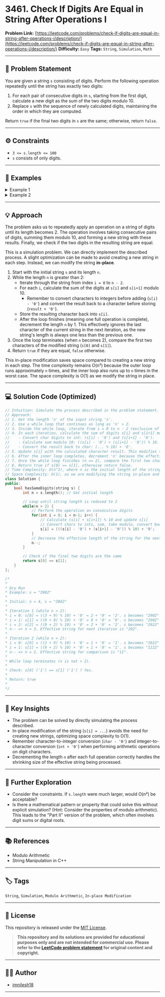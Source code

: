 # 3461. Check If Digits Are Equal in String After Operations I

**Problem Link:** [https://leetcode.com/problems/check-if-digits-are-equal-in-string-after-operations-i/description/](https://leetcode.com/problems/check-if-digits-are-equal-in-string-after-operations-i/description/)
**Difficulty:** `Easy`
**Tags:** `String`, `Simulation`, `Math`

---

## 📝 Problem Statement

You are given a string `s` consisting of digits. Perform the following operation repeatedly until the string has exactly two digits:

1.  For each pair of consecutive digits in `s`, starting from the first digit, calculate a new digit as the sum of the two digits modulo 10.
2.  Replace `s` with the sequence of newly calculated digits, maintaining the order in which they are computed.

Return `true` if the final two digits in `s` are the same; otherwise, return `false`.

---

## ⚙️ Constraints

* `3 <= s.length <= 100`
* `s` consists of only digits.

---

## 🧪 Examples

<details>
<summary>Example 1</summary>

| Input  | Output | Explanation                                                                                                                                                                                                                  |
| :----- | :----- | :--------------------------------------------------------------------------------------------------------------------------------------------------------------------------------------------------------------------------- |
| `s = "3902"` | `true`   | Initially, `s = "3902"` <br> First operation: <br> `(s[0] + s[1]) % 10 = (3 + 9) % 10 = 2` <br> `(s[1] + s[2]) % 10 = (9 + 0) % 10 = 9` <br> `(s[2] + s[3]) % 10 = (0 + 2) % 10 = 2` <br> `s` becomes `"292"` <br> Second operation: <br> `(s[0] + s[1]) % 10 = (2 + 9) % 10 = 1` <br> `(s[1] + s[2]) % 10 = (9 + 2) % 10 = 1` <br> `s` becomes `"11"` <br> Since the digits in `"11"` are the same, the output is `true`. |

</details>

<details>
<summary>Example 2</summary>

| Input   | Output | Explanation                                                                                                                                    |
| :------ | :----- | :--------------------------------------------------------------------------------------------------------------------------------------------- |
| `s = "34789"` | `false`  | Initially, `s = "34789"`. <br> After the first operation, `s = "7157"`. <br> After the second operation, `s = "862"`. <br> After the third operation, `s = "48"`. <br> Since `'4' != '8'`, the output is `false`. |

</details>

---

## 💡 Approach

The problem asks us to repeatedly apply an operation on a string of digits until its length becomes 2. The operation involves taking consecutive pairs of digits, summing them modulo 10, and forming a new string with these results. Finally, we check if the two digits in the resulting string are equal.

This is a simulation problem. We can directly implement the described process. A slight optimization can be made to avoid creating a new string in each step. Instead, we can modify the string **in-place**.

1.  Start with the initial string `s` and its length `n`.
2.  While the length `n` is greater than 2:
    * Iterate through the string from index `i = 0` to `n - 2`.
    * For each `i`, calculate the sum of the digits at `s[i]` and `s[i+1]` modulo 10.
        * Remember to convert characters to integers before adding (`s[i] - '0'`) and convert the result back to a character before storing (`result + '0'`).
    * Store the resulting character back into `s[i]`.
    * After the loop finishes (meaning one full operation is complete), decrement the length `n` by 1. This effectively ignores the last character of the current string in the next iteration, as the new string's length is always one less than the previous one.
3.  Once the loop terminates (when `n` becomes 2), compare the first two characters of the modified string (`s[0]` and `s[1]`).
4.  Return `true` if they are equal, `false` otherwise.

This in-place modification saves space compared to creating a new string in each step. The time complexity remains O(n²) because the outer loop runs approximately `n` times, and the inner loop also runs up to `n` times in the worst case. The space complexity is O(1) as we modify the string in place.

---

## 💻 Solution Code (Optimized)

```cpp
// Intuition: Simulate the process described in the problem statement. Repeatedly calculate the sum modulo 10 of adjacent digits and update the string until only two digits remain. Check if these last two digits are equal.
// Approach:
// 1. Get the length 'n' of the input string 's'.
// 2. Use a while loop that continues as long as 'n' > 2.
// 3. Inside the while loop, iterate from i = 0 to n - 2 (exclusive of n-1).
// 4. In each iteration, calculate the sum of digits s[i] and s[i+1] modulo 10.
//    - Convert char digits to int: (s[i] - '0') and (s[i+1] - '0').
//    - Calculate sum modulo 10: ((s[i] - '0') + (s[i+1] - '0')) % 10.
//    - Convert the result back to char: (... % 10) + '0'.
// 5. Update s[i] with the calculated character result. This modifies the string in-place for the next operation.
// 6. After the inner loop completes, decrement 'n' because the effective length of the string reduces by 1 in each operation.
// 7. Once the while loop finishes (n == 2), compare the first two characters (s[0] and s[1]).
// 8. Return true if s[0] == s[1], otherwise return false.
// Time Complexity: O(n^2), where n is the initial length of the string. The outer while loop runs O(n) times, and the inner for loop runs O(n) times in the worst case.
// Space Complexity: O(1), as we are modifying the string in-place and using only a few extra variables.
class Solution {
public:
    bool hasSameDigits(string s) {
        int n = s.length(); // Get initial length

        // Loop until string length is reduced to 2
        while(n > 2) {
            // Perform the operation on consecutive digits
            for(int i = 0; i < n-1; i++) {
                // Calculate (s[i] + s[i+1]) % 10 and update s[i]
                // Convert chars to ints, sum, take modulo, convert back to char
                s[i] = (((s[i] - '0') + (s[i+1] - '0')) % 10) + '0';
            }
            // Decrease the effective length of the string for the next iteration
            n--;
        }

        // Check if the final two digits are the same
        return s[0] == s[1];
    }
};

/*
*
* Dry Run
* Example: s = "3902"
*
* Initial: n = 4, s = "3902"
*
* Iteration 1 (while n > 2):
* i = 0: s[0] = ((3 + 9) % 10) + '0' = 2 + '0' = '2'. s becomes "2902"
* i = 1: s[1] = ((9 + 0) % 10) + '0' = 9 + '0' = '9'. s becomes "2902"
* i = 2: s[2] = ((0 + 2) % 10) + '0' = 2 + '0' = '2'. s becomes "2922"
* n-- => n = 3. Effective string for next iteration is "292".
*
* Iteration 2 (while n > 2):
* i = 0: s[0] = ((2 + 9) % 10) + '0' = 1 + '0' = '1'. s becomes "1922"
* i = 1: s[1] = ((9 + 2) % 10) + '0' = 1 + '0' = '1'. s becomes "1122"
* n-- => n = 2. Effective string for comparison is "11".
*
* While loop terminates (n is not > 2).
*
* Check: s[0] ('1') == s[1] ('1') ? Yes.
*
* Return: true
*
*/
```

---

## 🔑 Key Insights

* The problem can be solved by directly simulating the process described.
* In-place modification of the string (`s[i] = ...`) avoids the need for creating new strings, optimizing space complexity to O(1).
* Remember character-to-integer conversion (`char - '0'`) and integer-to-character conversion (`int + '0'`) when performing arithmetic operations on digit characters.
* Decrementing the length `n` after each full operation correctly handles the shrinking size of the effective string being processed.

---

## 🔭 Further Exploration

* Consider the constraints. If `s.length` were much larger, would O(n²) be acceptable?
* Is there a mathematical pattern or property that could solve this without explicit simulation? (Hint: Consider the properties of modulo arithmetic). This leads to the "Part II" version of the problem, which often involves digit sums or digital roots.

---

## 📚 References

* Modulo Arithmetic
* String Manipulation in C++

---

## 🏷️ Tags

`String`, `Simulation`, `Modulo Arithmetic`, `In-place Modification`

---

## 📄 License

This repository is released under the [MIT License](./LICENSE).

> **This repository and its solutions are provided for educational purposes only and are not intended for commercial use. Please refer to the [LeetCode problem statement](https://leetcode.com/problems/check-if-digits-are-equal-in-string-after-operations-i/) for original content and copyright.**

---

## 👨‍💻 Author

- [imnilesh18](https://github.com/imnilesh18)

---